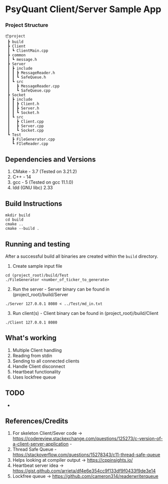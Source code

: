 # PsyQuant Client/Server Sample App

### Project Structure
```
📦project
 ┣ build
 ┣ Client
 ┃ ┗ ClientMain.cpp
 ┣ common
 ┃ ┗ message.h
 ┣ Server
 ┃ ┣ include
 ┃ ┃ ┣ MessageReader.h
 ┃ ┃ ┗ SafeQueue.h
 ┃ ┗ src
 ┃   ┣ MessageReader.cpp
 ┃   ┗ SafeQueue.cpp
 ┣ Socket
 ┃ ┣ include
 ┃ ┃ ┣ Client.h
 ┃ ┃ ┣ Server.h
 ┃ ┃ ┗ Socket.h
 ┃ ┗ src
 ┃   ┣ Client.cpp
 ┃   ┣ Server.cpp
 ┃   ┗ Socket.cpp
 ┗ Test
   ┣ FileGenerator.cpp
   ┗ FIleReader.cpp
```

## Dependencies and Versions

1. CMake - 3.7 (Tested on 3.21.2)
2. C++ - 14
3. gcc - 5 (Tested on gcc 11.1.0)
4. ldd (GNU libc) 2.33

## Build Instructions

```
mkdir build
cd build
cmake ..
cmake --build .
```

## Running and testing

After a successful build all binaries are created within the `build` directory.

1. Create sample input file
```
cd (project_root)/build/Test
./FileGenerator <number_of_ticker_to_generate>
```
2. Run the server - Server binary can be found in (project_root)/build/Server
```
./Server 127.0.0.1 8080 < ../Test/md_in.txt
```
3. Run client(s) - Client binary can be found in (project_root)/build/Client
```
./Client 127.0.0.1 8080
```

## What's working
1. Multiple Client handling
2. Reading from stdin
3. Sending to all connected clients
4. Handle Client disconnect
5. Heartbeat functionality
6. Uses lockfree queue

## TODO
-

## References/Credits

1. For skeleton Client/Sever code -> https://codereview.stackexchange.com/questions/125273/c-version-of-a-client-server-application - 
2. Thread Safe Queue - https://stackoverflow.com/questions/15278343/c11-thread-safe-queue
3. Helps looking at compiler output -> https://cppinsights.io/
4. Heartbeat server idea -> https://gist.github.com/arrieta/df4e6e354cc9f133df9f0433f9de3e14
5. Lockfree queue -> https://github.com/cameron314/readerwriterqueue
